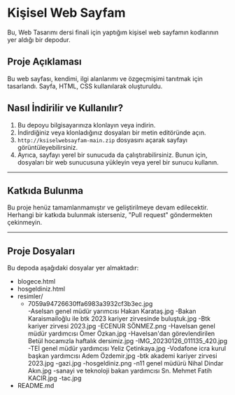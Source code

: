 # Kişisel Web Sayfam

Bu, Web Tasarımı dersi finali için yaptığım kişisel web sayfamın kodlarının yer aldığı bir depodur.

## Proje Açıklaması

Bu web sayfası, kendimi, ilgi alanlarımı ve özgeçmişimi tanıtmak için tasarlandı. Sayfa, HTML, CSS kullanılarak oluşturuldu.

## Nasıl İndirilir ve Kullanılır?

1. Bu depoyu bilgisayarınıza klonlayın veya indirin.
2. İndirdiğiniz veya klonladığınız dosyaları bir metin editöründe açın.
3. `http://ksiselwebsayfam-main.zip` dosyasını açarak sayfayı görüntüleyebilirsiniz.
4. Ayrıca, sayfayı yerel bir sunucuda da çalıştırabilirsiniz. Bunun için, dosyaları bir web sunucusuna yükleyin veya yerel bir sunucu kullanın.

---
## Katkıda Bulunma

Bu proje henüz tamamlanmamıştır ve geliştirilmeye devam edilecektir. Herhangi bir katkıda bulunmak isterseniz, "Pull request" göndermekten çekinmeyin.

---

## Proje Dosyaları

Bu depoda aşağıdaki dosyalar yer almaktadır:

- blogece.html
- hosgeldiniz.html
- resimler/
    - 7059a94726630ffa6983a3932cf3b3ec.jpg  
    -Aselsan genel müdür yarımcısı Hakan Karataş.jpg
    -Bakan Karaismailoğlu ile btk 2023 kariyer zirvesinde buluştuk.jpg
    -Btk kariyer zirvesi 2023.jpg
    -ECENUR SÖNMEZ.png
    -Havelsan genel müdür yardımcısı Ömer Özkan.jpg
    -Havelsan'dan görevlendirilen Betül hocamızla haftalık dersimiz.jpg
    -IMG_20230126_011135_420.jpg
    -TEİ genel müdür yardımcısı Yeliz Çetinkaya.jpg
    -Vodafone icra kurul başkan yardımcısı Adem Özdemir.jpg
    -btk akademi kariyer zirvesi 2023.jpg
    -gazi.jpg
    -hosgeldiniz.png
    -n11 genel müdürü Nihal Dindar Akın.jpg
    -sanayi ve teknoloji bakan yardımcısı Sn. Mehmet Fatih KACIR.jpg
    -tac.jpg
- README.md
